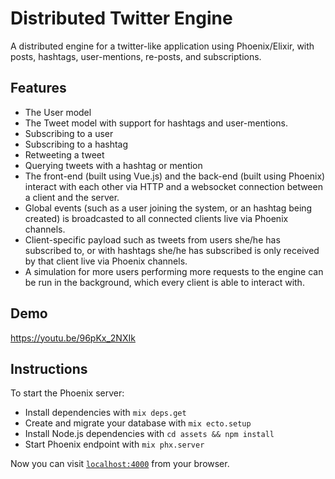 # Distributed Twitter Engine

A distributed engine for a twitter-like application using Phoenix/Elixir, with posts, hashtags, user-mentions, re-posts, and subscriptions.

## Features
* The User model
* The Tweet model with support for hashtags and user-mentions.
* Subscribing to a user
* Subscribing to a hashtag
* Retweeting a tweet
* Querying tweets with a hashtag or mention
* The front-end (built using Vue.js) and the back-end (built using Phoenix) interact with each other via HTTP and a websocket connection between a client and the server.
* Global events (such as a user joining the system, or an hashtag being created) is broadcasted to all connected clients live via Phoenix channels.
* Client-specific payload such as tweets from users she/he has subscribed to, or with hashtags she/he has subscribed is only received by that client live via Phoenix channels.
* A simulation for more users performing more requests to the engine can be run in the background, which every client is able to interact with.


## Demo

https://youtu.be/96pKx_2NXIk

## Instructions

To start the Phoenix server:

  * Install dependencies with `mix deps.get`
  * Create and migrate your database with `mix ecto.setup`
  * Install Node.js dependencies with `cd assets && npm install`
  * Start Phoenix endpoint with `mix phx.server`

Now you can visit [`localhost:4000`](http://localhost:4000) from your browser.
